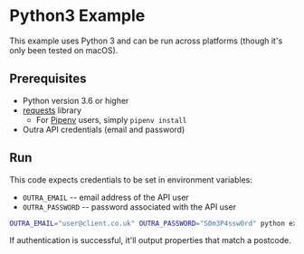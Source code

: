 # Python3 Example

This example uses Python 3 and can be run across platforms (though it's only been tested on macOS).

## Prerequisites

* Python version 3.6 or higher
* [requests](https://pypi.org/project/requests/) library 
  * For [Pipenv](https://github.com/pypa/pipenv) users, simply `pipenv install`
* Outra API credentials (email and password)

## Run

This code expects credentials to be set in environment variables:

* `OUTRA_EMAIL` -- email address of the API user
* `OUTRA_PASSWORD` -- password associated with the API user

```bash
OUTRA_EMAIL="user@client.co.uk" OUTRA_PASSWORD="S0m3P4ssw0rd" python example.py
```

If authentication is successful, it'll output properties that match a postcode.
